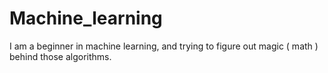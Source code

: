 # Machine_learning
I am a beginner in machine learning, and trying to figure out magic ( math ) behind those algorithms.

